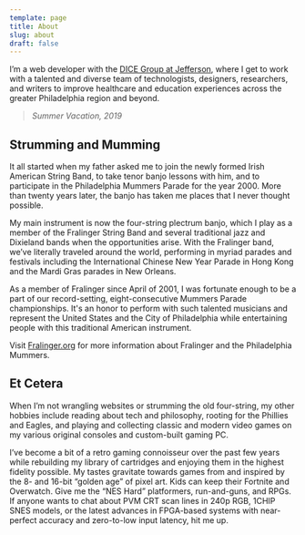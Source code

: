 ```yaml
---
template: page
title: About
slug: about
draft: false
---
```

I’m a web developer with the [DICE Group at Jefferson](https://dicegrp.org), where I get to work with a talented and diverse team of technologists, designers, researchers, and writers to improve healthcare and education experiences across the greater Philadelphia region and beyond.

> _Summer Vacation, 2019_

## Strumming and Mumming

It all started when my father asked me to join the newly formed Irish American String Band, to take tenor banjo lessons with him, and to participate in the Philadelphia Mummers Parade for the year 2000. More than twenty years later, the banjo has taken me places that I never thought possible.

My main instrument is now the four-string plectrum banjo, which I play as a member of the Fralinger String Band and several traditional jazz and Dixieland bands when the opportunities arise. With the Fralinger band, we’ve literally traveled around the world, performing in myriad parades and festivals including the International Chinese New Year Parade in Hong Kong and the Mardi Gras parades in New Orleans.

As a member of Fralinger since April of 2001, I was fortunate enough to be a part of our record-setting, eight-consecutive Mummers Parade championships. It's an honor to perform with such talented musicians and represent the United States and the City of Philadelphia while entertaining people with this traditional American instrument.</p>

<p>Visit <a href="http://fralinger.org/">Fralinger.org</a> for more information about Fralinger and the Philadelphia Mummers.

## Et Cetera

When I’m not wrangling websites or strumming the old four-string, my other hobbies include reading about tech and philosophy, rooting for the Phillies and Eagles, and playing and collecting classic and modern video games on my various original consoles and custom-built gaming PC.

I’ve become a bit of a retro gaming connoisseur over the past few years while rebuilding my library of cartridges and enjoying them in the highest fidelity possible. My tastes gravitate towards games from and inspired by the 8- and 16-bit “golden age” of pixel art. Kids can keep their Fortnite and Overwatch. Give me the “NES Hard” platformers, run-and-guns, and RPGs. If anyone wants to chat about PVM CRT scan lines in 240p RGB, 1CHIP SNES models, or the latest advances in FPGA-based systems with near-perfect accuracy and zero-to-low input latency, hit me up.
